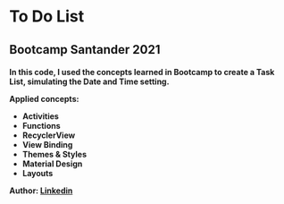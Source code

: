 <h1><b>To Do List</b>

<h2>Bootcamp Santander 2021

<h4>In this code, I used the concepts learned in Bootcamp to create a Task List, simulating the Date and Time setting.

  Applied concepts:
  
- Activities
- Functions
- RecyclerView
- View Binding
- Themes & Styles
- Material Design
- Layouts
  
Author: [Linkedin](https://www.linkedin.com/in/dallonso/)
 
  


